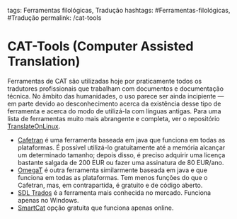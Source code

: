 tags: Ferramentas filológicas, Tradução
hashtags: #Ferramentas-filológicas, #Tradução
permalink: /cat-tools


# CAT-Tools (Computer Assisted Translation)
Ferramentas de CAT são utilizadas hoje por praticamente todos os tradutores profissionais que trabalham com documentos e documentação técnica. No âmbito das humanidades, o uso parece ser ainda incipiente — em parte devido ao desconhecimento acerca da existência desse tipo de ferramenta e acerca do modo de utilizá-la com línguas antigas. Para uma lista de ferramentas muito mais abrangente e completa, ver o repositório [TranslateOnLinux](https://translateonlinux.org).

- [Cafetran](https://www.cafetran.com) é uma ferramenta baseada em java que funciona em todas as plataformas. É possível utilizá-lo gratuitamente até a memória alcançar um determinado tamanho; depois disso, é preciso adquirir uma licença bastante salgada de 200 EUR ou fazer uma assinatura de 80 EUR/ano.
- [OmegaT](https://omegat.org) é outra ferramenta similarmente baseada em java e que funciona em todas as plataformas. Tem menos funções do que o Cafetran, mas, em contrapartida, é gratuito e de código aberto. 
- [SDL Trados](https://www.sdltrados.com) é a ferramenta mais conhecida no mercado. Funciona apenas no Windows.
- [SmartCat](https://www.smartcat.ai/cat-tool/) opção gratuita que funciona apenas online.
